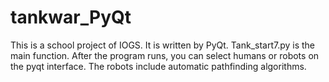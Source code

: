# tankwar_PyQt
This is a school project of IOGS. It is written by PyQt. 
Tank_start7.py is the main function.
After the program runs, you can select humans or robots on the pyqt interface. The robots include automatic pathfinding algorithms.
